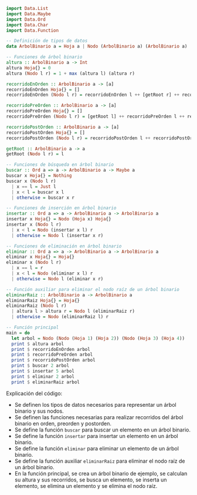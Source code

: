 ```haskell
import Data.List
import Data.Maybe
import Data.Ord
import Data.Char
import Data.Function

-- Definición de tipos de datos
data ArbolBinario a = Hoja a | Nodo (ArbolBinario a) (ArbolBinario a)

-- Funciones de árbol binario
altura :: ArbolBinario a -> Int
altura Hoja{} = 0
altura (Nodo l r) = 1 + max (altura l) (altura r)

recorridoEnOrden :: ArbolBinario a -> [a]
recorridoEnOrden Hoja{} = []
recorridoEnOrden (Nodo l r) = recorridoEnOrden l ++ [getRoot r] ++ recorridoEnOrden r

recorridoPreOrden :: ArbolBinario a -> [a]
recorridoPreOrden Hoja{} = []
recorridoPreOrden (Nodo l r) = [getRoot l] ++ recorridoPreOrden l ++ recorridoPreOrden r

recorridoPostOrden :: ArbolBinario a -> [a]
recorridoPostOrden Hoja{} = []
recorridoPostOrden (Nodo l r) = recorridoPostOrden l ++ recorridoPostOrden r ++ [getRoot r]

getRoot :: ArbolBinario a -> a
getRoot (Nodo l r) = l

-- Funciones de búsqueda en árbol binario
buscar :: Ord a => a -> ArbolBinario a -> Maybe a
buscar x Hoja{} = Nothing
buscar x (Nodo l r)
  | x == l = Just l
  | x < l = buscar x l
  | otherwise = buscar x r

-- Funciones de inserción en árbol binario
insertar :: Ord a => a -> ArbolBinario a -> ArbolBinario a
insertar x Hoja{} = Nodo (Hoja x) Hoja{}
insertar x (Nodo l r)
  | x < l = Nodo (insertar x l) r
  | otherwise = Nodo l (insertar x r)

-- Funciones de eliminación en árbol binario
eliminar :: Ord a => a -> ArbolBinario a -> ArbolBinario a
eliminar x Hoja{} = Hoja{}
eliminar x (Nodo l r)
  | x == l = r
  | x < l = Nodo (eliminar x l) r
  | otherwise = Nodo l (eliminar x r)

-- Función auxiliar para eliminar el nodo raíz de un árbol binario
eliminarRaiz :: ArbolBinario a -> ArbolBinario a
eliminarRaiz Hoja{} = Hoja{}
eliminarRaiz (Nodo l r)
  | altura l > altura r = Nodo l (eliminarRaiz r)
  | otherwise = Nodo (eliminarRaiz l) r

-- Función principal
main = do
  let arbol = Nodo (Nodo (Hoja 1) (Hoja 2)) (Nodo (Hoja 3) (Hoja 4))
  print $ altura arbol
  print $ recorridoEnOrden arbol
  print $ recorridoPreOrden arbol
  print $ recorridoPostOrden arbol
  print $ buscar 2 arbol
  print $ insertar 5 arbol
  print $ eliminar 2 arbol
  print $ eliminarRaiz arbol
```

Explicación del código:

* Se definen los tipos de datos necesarios para representar un árbol binario y sus nodos.
* Se definen las funciones necesarias para realizar recorridos del árbol binario en orden, preorden y postorden.
* Se define la función `buscar` para buscar un elemento en un árbol binario.
* Se define la función `insertar` para insertar un elemento en un árbol binario.
* Se define la función `eliminar` para eliminar un elemento de un árbol binario.
* Se define la función auxiliar `eliminarRaiz` para eliminar el nodo raíz de un árbol binario.
* En la función principal, se crea un árbol binario de ejemplo, se calculan su altura y sus recorridos, se busca un elemento, se inserta un elemento, se elimina un elemento y se elimina el nodo raíz.